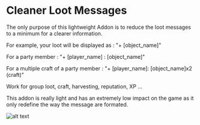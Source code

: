 # Cleaner Loot Messages
The only purpose of this lightweight Addon is to reduce the loot messages to a minimum for a clearer information.
 

For example, your loot will be displayed as :
"+ [object_name]"

For a party member :
"+ [player_name] : [object_name]"

For a multiple craft of a party member :
"+ [player_name]: [object_name]x2 (craft)"

 

Work for group loot, craft, harvesting, reputation, XP ...

 

This addon is really light and has an extremely low impact on the game as it only redefine the way the message are formated.


![alt text](https://i.imgur.com/CJa6xrD.png)
